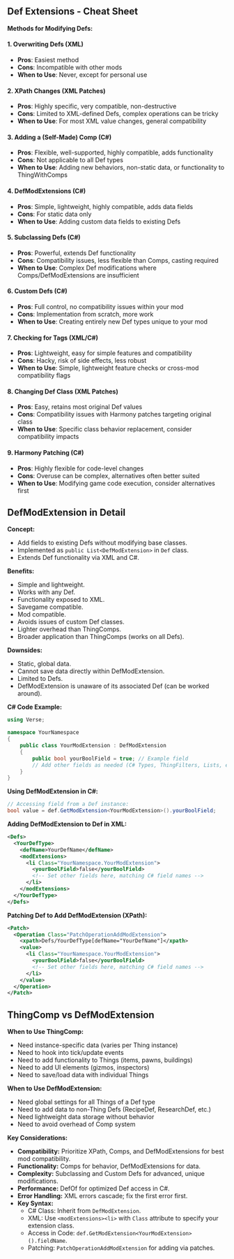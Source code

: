 ## Def Extensions - Cheat Sheet

**Methods for Modifying Defs:**

#### 1. Overwriting Defs (XML)
- **Pros**: Easiest method
- **Cons**: Incompatible with other mods
- **When to Use**: Never, except for personal use

#### 2. XPath Changes (XML Patches)
- **Pros**: Highly specific, very compatible, non-destructive
- **Cons**: Limited to XML-defined Defs, complex operations can be tricky
- **When to Use**: For most XML value changes, general compatibility

#### 3. Adding a (Self-Made) Comp (C#)
- **Pros**: Flexible, well-supported, highly compatible, adds functionality
- **Cons**: Not applicable to all Def types
- **When to Use**: Adding new behaviors, non-static data, or functionality to ThingWithComps

#### 4. DefModExtensions (C#)
- **Pros**: Simple, lightweight, highly compatible, adds data fields
- **Cons**: For static data only
- **When to Use**: Adding custom data fields to existing Defs

#### 5. Subclassing Defs (C#)
- **Pros**: Powerful, extends Def functionality
- **Cons**: Compatibility issues, less flexible than Comps, casting required
- **When to Use**: Complex Def modifications where Comps/DefModExtensions are insufficient

#### 6. Custom Defs (C#)
- **Pros**: Full control, no compatibility issues within your mod
- **Cons**: Implementation from scratch, more work
- **When to Use**: Creating entirely new Def types unique to your mod

#### 7. Checking for Tags (XML/C#)
- **Pros**: Lightweight, easy for simple features and compatibility
- **Cons**: Hacky, risk of side effects, less robust
- **When to Use**: Simple, lightweight feature checks or cross-mod compatibility flags

#### 8. Changing Def Class (XML Patches)
- **Pros**: Easy, retains most original Def values
- **Cons**: Compatibility issues with Harmony patches targeting original class
- **When to Use**: Specific class behavior replacement, consider compatibility impacts

#### 9. Harmony Patching (C#)
- **Pros**: Highly flexible for code-level changes
- **Cons**: Overuse can be complex, alternatives often better suited
- **When to Use**: Modifying game code execution, consider alternatives first

## DefModExtension in Detail

**Concept:**

- Add fields to existing Defs without modifying base classes.
- Implemented as `public List<DefModExtension>` in `Def` class.
- Extends Def functionality via XML and C#.

**Benefits:**

- Simple and lightweight.
- Works with any Def.
- Functionality exposed to XML.
- Savegame compatible.
- Mod compatible.
- Avoids issues of custom Def classes.
- Lighter overhead than ThingComps.
- Broader application than ThingComps (works on all Defs).

**Downsides:**

- Static, global data.
- Cannot save data directly within DefModExtension.
- Limited to Defs.
- DefModExtension is unaware of its associated Def (can be worked around).

**C# Code Example:**

```csharp
using Verse;

namespace YourNamespace
{
    public class YourModExtension : DefModExtension
    {
        public bool yourBoolField = true; // Example field
        // Add other fields as needed (C# Types, ThingFilters, Lists, etc.)
    }
}
```

**Using DefModExtension in C#:**

```csharp
// Accessing field from a Def instance:
bool value = def.GetModExtension<YourModExtension>().yourBoolField;
```

**Adding DefModExtension to Def in XML:**

```xml
<Defs>
  <YourDefType>
    <defName>YourDefName</defName>
    <modExtensions>
      <li Class="YourNamespace.YourModExtension">
        <yourBoolField>false</yourBoolField>
        <!-- Set other fields here, matching C# field names -->
      </li>
    </modExtensions>
  </YourDefType>
</Defs>
```

**Patching Def to Add DefModExtension (XPath):**

```xml
<Patch>
  <Operation Class="PatchOperationAddModExtension">
    <xpath>Defs/YourDefType[defName="YourDefName"]</xpath>
    <value>
      <li Class="YourNamespace.YourModExtension">
        <yourBoolField>false</yourBoolField>
        <!-- Set other fields here, matching C# field names -->
      </li>
    </value>
  </Operation>
</Patch>
```

## ThingComp vs DefModExtension

**When to Use ThingComp:**
- Need instance-specific data (varies per Thing instance)
- Need to hook into tick/update events
- Need to add functionality to Things (items, pawns, buildings)
- Need to add UI elements (gizmos, inspectors)
- Need to save/load data with individual Things

**When to Use DefModExtension:**
- Need global settings for all Things of a Def type
- Need to add data to non-Thing Defs (RecipeDef, ResearchDef, etc.)
- Need lightweight data storage without behavior
- Need to avoid overhead of Comp system

**Key Considerations:**

- **Compatibility:** Prioritize XPath, Comps, and DefModExtensions for best mod compatibility.
- **Functionality:** Comps for behavior, DefModExtensions for data.
- **Complexity:** Subclassing and Custom Defs for advanced, unique modifications.
- **Performance:** DefOf for optimized Def access in C#.
- **Error Handling:** XML errors cascade; fix the first error first.
- **Key Syntax:**
  - C# Class: Inherit from `DefModExtension`.
  - XML: Use `<modExtensions><li>` with `Class` attribute to specify your extension class.
  - Access in Code: `def.GetModExtension<YourModExtension>().fieldName`.
  - Patching: `PatchOperationAddModExtension` for adding via patches.
